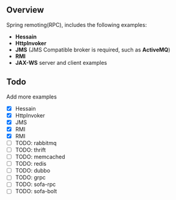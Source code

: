 ## Overview

Spring remoting(RPC), includes the following examples:

- **Hessain**
- **HttpInvoker**
- **JMS** (JMS Compatible broker is required, such as **ActiveMQ**)
- **RMI**
- **JAX-WS** server and client examples

## Todo

Add more examples 

- [x] Hessain
- [x] HttpInvoker
- [x] JMS
- [x] RMI
- [x] RMI
- [ ] TODO: rabbitmq
- [ ] TODO: thrift
- [ ] TODO: memcached
- [ ] TODO: redis
- [ ] TODO: dubbo
- [ ] TODO: grpc
- [ ] TODO: sofa-rpc
- [ ] TODO: sofa-bolt
